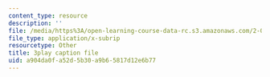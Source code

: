 ```yaml
---
content_type: resource
description: ''
file: /media/https%3A/open-learning-course-data-rc.s3.amazonaws.com/2-003sc-engineering-dynamics-fall-2011/a904da0fa52d5b30a9b65817d12e6b77_7kcWV6zlcRU.vtt
file_type: application/x-subrip
resourcetype: Other
title: 3play caption file
uid: a904da0f-a52d-5b30-a9b6-5817d12e6b77
---
```

